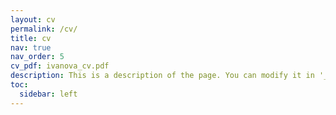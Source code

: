 ```yaml
---
layout: cv
permalink: /cv/
title: cv
nav: true
nav_order: 5
cv_pdf: ivanova_cv.pdf
description: This is a description of the page. You can modify it in '_pages/cv.md'. You can also change or remove the top pdf download button.
toc:
  sidebar: left
---
```

